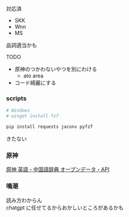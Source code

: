 対応済

- SKK
- Wnn
- MS

品詞適当かも

TODO
- 原神のつかわないやつを別にわける
    - ato area
- コード綺麗にする

### scripts

```bash
# Windows
# winget install fzf

pip install requests jaconv pyfzf
```

きたない

### 原神

[原神 英語・中国語辞典 オープンデータ・API](https://genshin-dictionary.com/ja/opendata)

### 鳴潮

読み方わからん  
chatgpt に任せてるからおかしいところがあるかも
